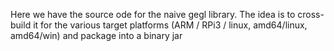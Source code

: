 Here we have the source ode for the naive gegl library. The idea is to cross-build it for the various target platforms (ARM / RPi3 / linux, amd64/linux, amd64/win) and package into a binary jar
